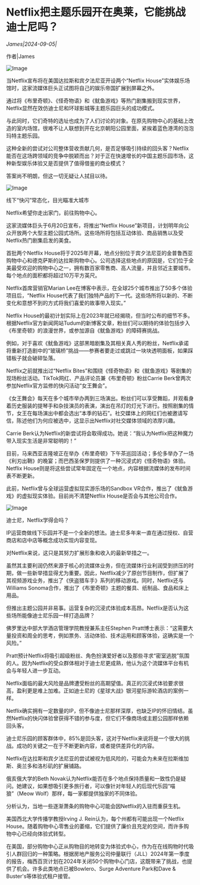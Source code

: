# Netflix把主题乐园开在奥莱，它能挑战迪士尼吗？

*James|2024-09-05|*

作者|James

![Image](https://mp.toutiao.com/mp/agw/article_material/open_image/get?code=ZWUwNDkzM2I2NTI5MzhiMTJjYjA0N2Y4ODI1OGY3OTMsMTcyNTU0NTM5ODI3OA==)

当Netflix宣布将在美国达拉斯和宾夕法尼亚开设两个“Netflix House”实体娱乐场馆时，这家流媒体巨头正试图将自己的娱乐帝国扩展到屏幕之外。

通过将《布里奇顿》、《怪奇物语》和《鱿鱼游戏》等热门剧集搬到现实世界，Netflix显然在效仿迪士尼和环球影城等主题乐园巨头的成功模式。

与此同时，它们奇特的选址也成为了人们讨论的对象。在原先购物中心的基础上改造的室内场馆，很难不让人联想到开在北京朝阳公园里面，紧挨着蓝色港湾的泡泡玛特主题乐园。

这种全新的尝试对公司整体营收贡献几何，是否足够吸引持续的回头客？Netflix能否在这场跨领域的竞争中脱颖而出？对于正在快速增长的中国主题乐园市场，这种新型娱乐体验又是否提供了值得借鉴的商业模式？

答案尚不明朗，但这一切无疑让人拭目以待。

![Image](https://mp.toutiao.com/mp/agw/article_material/open_image/get?code=YzUyZjRlNTkwYzcxYTYxYmIwNmI3ZjBlNWJkMjBmMWUsMTcyNTU0NTM5ODI3OA==)

线下“快闪”常态化，目光瞄准大城市

Netflix希望你走出家门，前往购物中心。

这家流媒体巨头于6月20日宣布，将推出“Netflix House”新项目，计划明年向公众开放两个大型主题公园式场所。这些场所将包括互动体验、商品销售以及受Netflix热门剧集启发的美食。

首批两个Netflix House将于2025年开幕，地点分别位于宾夕法尼亚的金普鲁西亚购物中心和德克萨斯的达拉斯购物中心。公司选择这些地点的原因是，它们位于全美最受欢迎的购物中心之一，拥有数百家零售商、高人流量，并且邻近主要城市。每个地点的面积都将超过10万平方英尺。

Netflix首席营销官Marian Lee在博客中表示，在全球25个城市推出了50多个体验项目后，“Netflix House代表了我们独特产品的下一代。这些场所将以新的、不断变化和意想不到的方式将我们喜爱的故事带入现实。”

Netflix House的最初计划实际上在2023年就已经揭晓，但当时公布的细节不多。根据Netflix官方新闻网站Tudum的新博客文章，粉丝们可以期待的体验包括步入《布里奇顿》的浪漫世界，或参加源自《鱿鱼游戏》的障碍赛挑战。

例如，对于喜欢《鱿鱼游戏》这部黑暗剧集及其相关真人秀的粉丝，Netflix承诺将重新打造剧中的“玻璃桥”挑战——参赛者要走过或跳过一块块透明面板，如果踩错板子就会破碎坠落。

Netflix之前就推出过“Netflix Bites”和围绕《怪奇物语》和《鱿鱼游戏》等剧集的现场粉丝活动。TikTok网红、产品评论员兼《布里奇顿》粉丝Carrie Berk曾两次参加Netflix官方监修的快闪活动“女王舞会”。

《女王舞会》每天在多个城市举办两到三场演出。粉丝们可以享受舞蹈，并观看身着历史服装的提琴手和杂技演员的表演，演出在吊灯的灯光下进行。按照剧集的情节，女王在每场演出中都会选出“本季的钻石”。社交媒体上的网红们也被邀请写信，陈述他们为何应被选中，这显示出Netflix对社交媒体领域的浓厚兴趣。

Carrie Berk认为Netflix的新尝试将会取得成功。她说：“我认为Netflix把这种魔力带入现实生活是非常聪明的！”

目前，马来西亚吉隆坡正在举办《布里奇顿》下午茶巡回活动；多伦多举办了一场《利刃出鞘》的晚宴；而巴西圣保罗则提供了一种沉浸式的《怪奇物语》体验。Netflix House则是将这些尝试常年固定在一个地点，内容根据流媒体的发布时间表不断更新。

此前，Netflix曾与全球运营虚拟现实游乐场的Sandbox VR合作，推出了《鱿鱼游戏》的虚拟现实体验。目前尚不清楚Netflix House是否会与其他公司合作。

![Image](https://mp.toutiao.com/mp/agw/article_material/open_image/get?code=M2FhZGM2YTg4OWY0NDczYzgyMTBjMTlmYzQzODhlODksMTcyNTU0NTM5ODI3OQ==)

迪士尼，Netflix学得会吗？

IP运营商做线下乐园并不是一个全新的想法。迪士尼多年来一直在通过授权、自营商店和店中店等概念成功实现内容变现。

对Netflix来说，这只是其努力扩展形象和收入的最新举措之一。

虽然其主要利润仍然来源于核心的流媒体业务，但在流媒体行业利润受到挤压的时期，做一些新举措显得尤为重要。因此，Netflix减少了原创节目制作，但扩展了其视频游戏业务，推出了《侠盗猎车手》系列的移动游戏。同时，Netflix还与Williams Sonoma合作，推出了《布里奇顿》主题的餐具、纸制品、食品和床上用品。

但推出主题公园并非易事。运营复杂的沉浸式体验成本高昂。Netflix是否认为这些场所能像迪士尼乐园一样打造品牌？

佛罗里达中部大学酒店管理学院教授兼系主任Stephen Pratt博士表示：“这需要大量投资和周全的思考，例如票务、活动体验、技术运用和顾客体验，这确实是一个风险。”

Pratt预计Netflix将吸引超级粉丝、角色扮演爱好者以及那些寻求“密室逃脱”氛围的人。因为Netflix的受众群体相对于迪士尼更成熟，他认为这个流媒体平台有机会与年轻人进一步互动。

Netflix面临的最大风险是品牌遭受粉丝的高期望值。真正的沉浸式体验要求很高，盈利更是难上加难。正如迪士尼的《星球大战》银河星际游轮酒店的案例一样。

Netflix确实拥有一定数量的IP，但不像迪士尼那样深厚，也缺乏IP的怀旧情结。虽然Netflix的快闪体验曾获得不错的参与度，但它们不像商场或主题公园那样依赖回头客。

迪士尼乐园的顾客群体中，85%是回头客，这对于Netflix来说将是一个很大的挑战。成功的关键之一在于不断更新内容，或者提供差异化的内容。

Netflix在达拉斯和宾夕法尼亚的尝试被视为低风险的，可能会为未来在拉斯维加斯、奥兰多和洛杉矶的扩展铺路。

俄亥俄大学的Beth Novak认为Netflix能否在多个地点保持质量和一致性仍是疑问。她建议，如果想吸引更多旅行者，可以像针对年轻人的后现代乐园“喵狼”（Meow Wolf）那样，每一家都提供独家的不同体验。

分析认为，当地一些逐渐萧条的购物中心可能会因Netflix的入驻而重获生机。

美国西北大学传播学教授Irving J. Rein认为，每个州都有可能出现一个Netflix House。随着购物中心零售业的萎缩，它们提供了廉价且充足的空间，而许多购物中心已经向体验式转型。

在美国，部分购物中心正从购物目的地转变为体验式中心，作为在在线购物时代吸引人群回归的一种策略。根据房地产服务公司仲量联行（JLL）2024年第一季度的报告，梅西百货计划在2024年关闭50个购物中心门店，这既带来了挑战，也提供了机会。许多此类地点已被Bowlero、Surge Adventure Park和Dave & Buster's等体验式租户接管。

